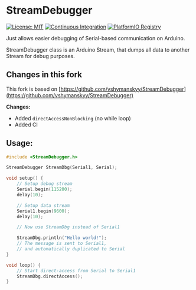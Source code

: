# StreamDebugger

[![License: MIT](https://img.shields.io/badge/License-MIT-yellow.svg)](https://opensource.org/licenses/MIT)
[![Continuous Integration](https://github.com/mathieucarbou/StreamDebugger/actions/workflows/ci.yml/badge.svg)](https://github.com/mathieucarbou/StreamDebugger/actions/workflows/ci.yml)
[![PlatformIO Registry](https://badges.registry.platformio.org/packages/mathieucarbou/library/StreamDebugger.svg)](https://registry.platformio.org/libraries/mathieucarbou/StreamDebugger)

Just allows easier debugging of Serial-based communication on Arduino.

StreamDebugger class is an Arduino Stream, that dumps all data to another Stream for debug purposes.

## Changes in this fork

This fork is based on [https://github.com/vshymanskyy/StreamDebugger](https://github.com/vshymanskyy/StreamDebugger)

**Changes:**

- Added `directAccessNonBlocking` (no while loop)
- Added CI

## Usage:

```cpp
#include <StreamDebugger.h>

StreamDebugger StreamDbg(Serial1, Serial);

void setup() {
    // Setup debug stream
    Serial.begin(115200);
    delay(10);

    // Setup data stream
    Serial1.begin(9600);
    delay(10);

    // Now use StreamDbg instead of Serial1

    StreamDbg.println("Hello world!");
    // The message is sent to Serial1,
    // and automatically duplicated to Serial
}

void loop() {
    // Start direct-access from Serial to Serial1
    StreamDbg.directAccess();
}
```
